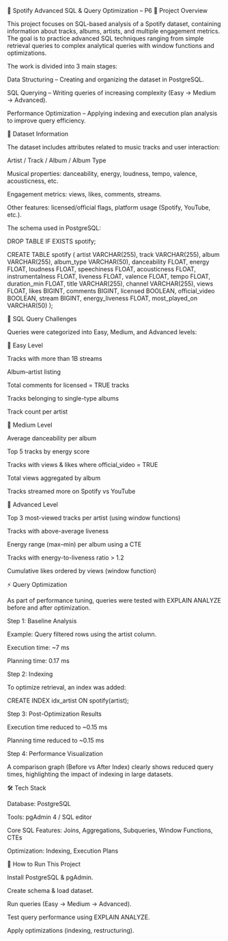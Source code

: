 🎵 Spotify Advanced SQL & Query Optimization – P6
📌 Project Overview

This project focuses on SQL-based analysis of a Spotify dataset, containing information about tracks, albums, artists, and multiple engagement metrics. The goal is to practice advanced SQL techniques ranging from simple retrieval queries to complex analytical queries with window functions and optimizations.

The work is divided into 3 main stages:

Data Structuring – Creating and organizing the dataset in PostgreSQL.

SQL Querying – Writing queries of increasing complexity (Easy → Medium → Advanced).

Performance Optimization – Applying indexing and execution plan analysis to improve query efficiency.

📂 Dataset Information

The dataset includes attributes related to music tracks and user interaction:

Artist / Track / Album / Album Type

Musical properties: danceability, energy, loudness, tempo, valence, acousticness, etc.

Engagement metrics: views, likes, comments, streams.

Other features: licensed/official flags, platform usage (Spotify, YouTube, etc.).

The schema used in PostgreSQL:

DROP TABLE IF EXISTS spotify;

CREATE TABLE spotify (
    artist VARCHAR(255),
    track VARCHAR(255),
    album VARCHAR(255),
    album_type VARCHAR(50),
    danceability FLOAT,
    energy FLOAT,
    loudness FLOAT,
    speechiness FLOAT,
    acousticness FLOAT,
    instrumentalness FLOAT,
    liveness FLOAT,
    valence FLOAT,
    tempo FLOAT,
    duration_min FLOAT,
    title VARCHAR(255),
    channel VARCHAR(255),
    views FLOAT,
    likes BIGINT,
    comments BIGINT,
    licensed BOOLEAN,
    official_video BOOLEAN,
    stream BIGINT,
    energy_liveness FLOAT,
    most_played_on VARCHAR(50)
);

📝 SQL Query Challenges

Queries were categorized into Easy, Medium, and Advanced levels:

🔹 Easy Level

Tracks with more than 1B streams

Album–artist listing

Total comments for licensed = TRUE tracks

Tracks belonging to single-type albums

Track count per artist

🔹 Medium Level

Average danceability per album

Top 5 tracks by energy score

Tracks with views & likes where official_video = TRUE

Total views aggregated by album

Tracks streamed more on Spotify vs YouTube

🔹 Advanced Level

Top 3 most-viewed tracks per artist (using window functions)

Tracks with above-average liveness

Energy range (max–min) per album using a CTE

Tracks with energy-to-liveness ratio > 1.2

Cumulative likes ordered by views (window function)

⚡ Query Optimization

As part of performance tuning, queries were tested with EXPLAIN ANALYZE before and after optimization.

Step 1: Baseline Analysis

Example: Query filtered rows using the artist column.

Execution time: ~7 ms

Planning time: 0.17 ms

Step 2: Indexing

To optimize retrieval, an index was added:

CREATE INDEX idx_artist ON spotify(artist);

Step 3: Post-Optimization Results

Execution time reduced to ~0.15 ms

Planning time reduced to ~0.15 ms

Step 4: Performance Visualization

A comparison graph (Before vs After Index) clearly shows reduced query times, highlighting the impact of indexing in large datasets.

🛠️ Tech Stack

Database: PostgreSQL

Tools: pgAdmin 4 / SQL editor

Core SQL Features: Joins, Aggregations, Subqueries, Window Functions, CTEs

Optimization: Indexing, Execution Plans

🚀 How to Run This Project

Install PostgreSQL & pgAdmin.

Create schema & load dataset.

Run queries (Easy → Medium → Advanced).

Test query performance using EXPLAIN ANALYZE.

Apply optimizations (indexing, restructuring).
